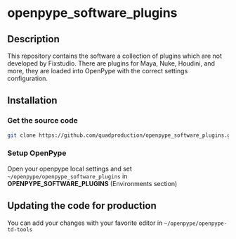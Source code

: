 # openpype_software_plugins

## Description

This repository contains the software a collection of plugins which are not
developed by Fixstudio. There are plugins for Maya, Nuke, Houdini, and more,
they are loaded into OpenPype with the correct settings configuration.

## Installation
### Get the source code

```bash
git clone https://github.com/quadproduction/openpype_software_plugins.git ~/openpype/openpype_software_plugins
```
### Setup OpenPype

Open your openpype local settings and set `~/openpype/openpype_software_plugins` in **OPENPYPE_SOFTWARE_PLUGINS** (Environments section)

## Updating the code for production

You can add your changes with your favorite editor in `~/openpype/openpype-td-tools`